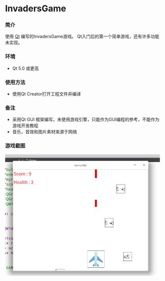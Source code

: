 # InvadersGame

### 简介

使用 [Qt](https://www.qt.io/) 编写的InvadersGame游戏。
Qt入门后的第一个简单游戏，还有许多功能未实现。

### 环境

* Qt 5.0 或更高

### 使用方法

* 使用Qt Creator打开工程文件并编译

### 备注

* 采用Qt GUI 框架编写，未使用游戏引擎，只能作为GUI编程的参考，不能作为游戏开发教程
* 音乐，音效和图片素材来源于网络 

### 游戏截图

![游戏](game.png)


